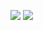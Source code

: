 ![](https://lc-gluttony.s3.amazonaws.com/xac008ks23rB/e4ca56d5cb66a55ea7bc.jpg)
![](https://lc-gluttony.s3.amazonaws.com/xac008ks23rB/6fbe472ec174297c762f.jpg)